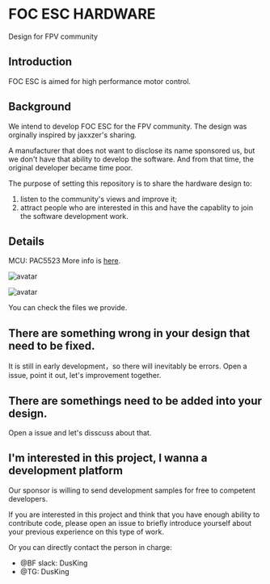 # FOC ESC HARDWARE
Design for FPV community

## Introduction
FOC ESC is aimed for high performance motor control.

## Background
We intend to develop FOC ESC for the FPV community.
The design was orginally inspired by jaxxzer's sharing.

A manufacturer that does not want to disclose its name sponsored us, but we don't have that ability to develop the software.
And from that time, the original developer became time poor.

The purpose of setting this repository is to share the hardware design to:
1. listen to the community's views and improve it;
2. attract  people who are interested in this and have the capablity to join the software development work.

## Details

MCU: PAC5523
More info is [here](http://active-semi.com/products/intelligent-motor-control/pac5223).

![avatar](https://github.com/AirFleetTeam/FOC_ESC-hardware/blob/master/images/FOC_ESC%20bottom.png)

![avatar](https://github.com/AirFleetTeam/FOC_ESC-hardware/blob/master/images/FOC_ESC%20top.png)

You can check the files we provide.

## There are something wrong in your design that need to be fixed.

It is still in early development，so there will inevitably be errors. Open a issue, point it out, let's improvement together.

## There are somethings need to be added into your design.

Open a issue and let's disscuss about that.


## I'm interested in this project, I wanna a development platform

Our sponsor is willing to send development samples for free to competent developers.

If you are interested in this project and think that you have enough ability to contribute code, please open an issue to briefly introduce yourself about your previous experience on this type of work.

Or you can directly contact the person in charge:

+ @BF slack: DusKing
+ @TG:       DusKing
